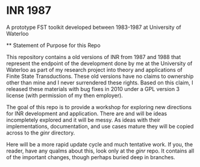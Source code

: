 # INR 1987

A prototype FST toolkit developed between 1983-1987 at University of Waterloo

** Statement of Purpose for this Repo

This repository contains a old versions of INR from 1987 and 1988 that
represent the endpoint of the development done by me at the University
of Waterloo as part of my research project into theory and applications
of Finite State Transductions.
These old versions have no claims to ownership other than mine and I never
surrendered these rights.
Based on this claim, I released these materials with bug fixes in 2010
under a GPL version 3 license (with permission of my then employer).

The goal of this repo is to provide a workshop for exploring new directions
for INR development and application.
There are and will be ideas incompletely explored and it will be messy.
As ideas with their implementations, documentation, and use cases mature
they will be copied across to the *ginr* directory.

Here will be a more rapid update cycle and much tentative work.
If you, the reader, have any qualms about this, look only at the *ginr*
repo.
It contains all of the important changes, though perhaps buried deep in
branches.
